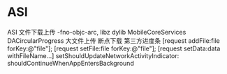 # ASI
ASI 文件下载上传
-fno-objc-arc, libz dylib
MobileCoreServices
DACircularProgress
大文件上传
断点下载
第三方进度条
[request addFile:file forKey:@"file"];
[request setFile:file forKey:@"file"];
[request setData:data withFileName...]
setShouldUpdateNetworkActivityIndicator:
shouldContinueWhenAppEntersBackground